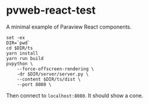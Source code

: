 # pvweb-react-test

A minimal example of Paraview React components.

```
set -ex
DIR=`pwd`
cd $DIR/ts
yarn install
yarn run build
pvpython \
    --force-offscreen-rendering \
    -dr $DIR/server/server.py \
    --content $DIR/ts/dist \
    --port 8080 \
```

Then connect to `localhost:8080`. It should show a cone.
